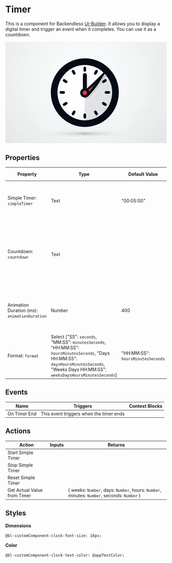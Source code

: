 # Timer

This is a component for Backendless [UI-Builder](https://backendless.com/developers/#ui-builder). It allows you to
display a digital timer and trigger an event when it completes. You can use it as a countdown.

<p align="center">
  <img src="./thumbnail.png" alt="main thumbnail" width="780"/>
</p>

## Properties

| Property                                     | Type                                                                                                                                                                                      | Default Value                     | Logic                    | Data Binding | UI Setting | Description                                                                                                       |
|----------------------------------------------|-------------------------------------------------------------------------------------------------------------------------------------------------------------------------------------------|-----------------------------------|--------------------------|--------------|------------|-------------------------------------------------------------------------------------------------------------------|
| Simple Timer: `simpleTimer`                  | Text                                                                                                                                                                                      | "00:05:00"                        | Simple Timer Logic       | YES          | YES        | Allows to determine a regular timer. Format of timer: `HH:MM:SS`.                                                 |
| Countdown: `countdown`                       | Text                                                                                                                                                                                      |                                   | Countdown Logic          | YES          | YES        | Allows you to specify the date, time, and time zone when the timer will expire. Signature `MM.DD.YY HH:MM:SS UTC` |
| Animation Duration (ms): `animationDuration` | Number                                                                                                                                                                                    | 400                               | Animation Duration Logic | YES          | YES        | Allows to determine the duration of the animation to change the time.                                             |
| Format: `format`                             | Select ["SS": `seconds`, "MM:SS": `minutesSeconds`, "HH:MM:SS": `hoursMinutesSeconds`, "Days HH:MM:SS": `daysHoursMinutesSeconds`, "Weeks Days HH:MM:SS": `weeksDaysHoursMinutesSeconds`] | "HH:MM:SS": `hoursMinutesSeconds` | Format Logic             | NO           | YES        | Allows to determine the time format of the timer.                                                                 |

## Events

| Name         | Triggers                                | Context Blocks |
|--------------|-----------------------------------------|----------------|
| On Timer End | This event triggers when the timer ends |                |

## Actions

| Action                      | Inputs | Returns                                                                                    |
|-----------------------------|--------|--------------------------------------------------------------------------------------------|
| Start Simple Timer          |        |                                                                                            |
| Stop Simple Timer           |        |                                                                                            |
| Reset Simple Timer          |        |                                                                                            |
| Get Actual Value from Timer |        | { weeks: `Number`, days: `Number`, hours: `Number`, minutes: `Number`, seconds: `Number` } |

## Styles

**Dimensions**

```
@bl-customComponent-clock-font-size: 16px;
```

**Color**

```
@bl-customComponent-clock-text-color: @appTextColor;
```

